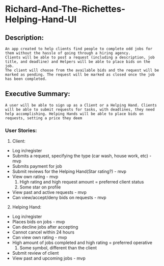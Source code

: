 # Richard-And-The-Richettes-Helping-Hand-UI

## Description:
	An app created to help clients find people to complete odd jobs for them without the hassle of going through a hiring agency.
	Clients will be able to post a request (including a description, job title, and deadline) and Helpers will be able to place bids on the job. 
	The client will choose from the available bids and the request will be marked as pending. The request will be marked as closed once the job has been completed.

## Executive Summary:
	A user will be able to sign up as a Client or a Helping Hand. Clients will be able to submit requests for tasks, with deadlines, they need help accomplishing. Helping Hands will be able to place bids on requests, setting a price they deem
  
### User Stories:
1. Client: 
  * Log in/register
  * Submits a request, specifying the type (car wash, house work, etc) -mvp
  * Submits payment for job 
  * Submit reviews for the Helping Hand(Star rating?) - mvp
  * View own rating - mvp
    1. High rating and high request amount = preferred client status
    2. Some star on profile
  * View past and active requests - mvp
  * Can view/accept/deny bids on requests - mvp
2. Helping Hand: 
  * Log in/register
  * Places bids on jobs - mvp
  * Can decline jobs after accepting 
  * Cannot cancel within 24 hours
  * Can view own rating - mvp
  * High amount of jobs completed and high rating = preferred operative
    1. Some symbol, different than the client
  * Submit review of client
  * View past and upcoming jobs - mvp
